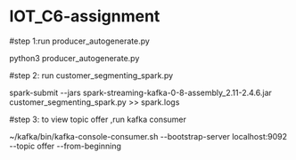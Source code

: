 # IOT_C6-assignment

#step 1:run producer_autogenerate.py

python3 producer_autogenerate.py

#step 2: run customer_segmenting_spark.py

spark-submit --jars spark-streaming-kafka-0-8-assembly_2.11-2.4.6.jar customer_segmenting_spark.py >> spark.logs

#step 3: to view topic offer ,run kafka consumer 

~/kafka/bin/kafka-console-consumer.sh --bootstrap-server localhost:9092 --topic offer --from-beginning
